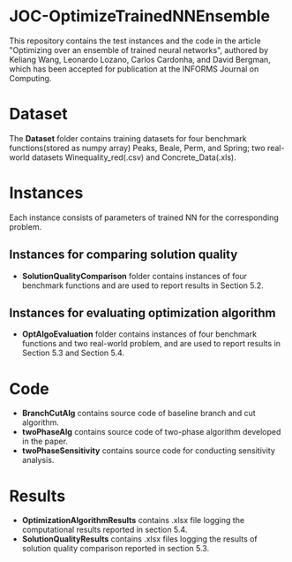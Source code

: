 # JOC-OptimizeTrainedNNEnsemble
This repository contains the test instances and the code in the article "Optimizing over an ensemble of trained neural networks", authored by Keliang Wang, Leonardo Lozano, Carlos Cardonha, and David Bergman, which has been accepted for publication at the INFORMS Journal on Computing.
# Dataset
The **Dataset** folder contains training datasets for four benchmark functions(stored as numpy array) Peaks, Beale, Perm, and Spring; two real-world datasets Winequality_red(.csv) and Concrete_Data(.xls).
# Instances
Each instance consists of parameters of trained NN for the corresponding problem.
## Instances for comparing solution quality
- **SolutionQualityComparison** folder contains instances of four benchmark functions and are used to report results in Section 5.2.
## Instances for evaluating optimization algorithm
- **OptAlgoEvaluation** folder contains instances of four benchmark functions and two real-world problem, and are used to report results in Section 5.3 and Section 5.4. 
# Code
- **BranchCutAlg** contains source code of baseline branch and cut algorithm.
- **twoPhaseAlg** contains source code of two-phase algorithm developed in the paper.
- **twoPhaseSensitivity** contains source code for conducting sensitivity analysis.
# Results
- **OptimizationAlgorithmResults** contains .xlsx file logging the computational results reported in section 5.4.
- **SolutionQualityResults** contains .xlsx files logging the results of solution quality comparison reported in section 5.3.
